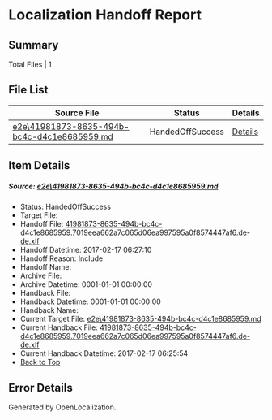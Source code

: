 # <a name='report-top'></a> Localization Handoff Report

## Summary
 Total Files | 1

## File List
 Source File | Status | Details 
 ----------- | ------ | ------- 
 [e2e\41981873-8635-494b-bc4c-d4c1e8685959.md](https://github.com/OpenLocalizationTestOrg/ol-test0/blob/cfe8445aa51cd03d950e88a5645433d89ceb81e8/e2e/41981873-8635-494b-bc4c-d4c1e8685959.md) | HandedOffSuccess | [Details](#a01f8301854b4a1e9f16ddb7bf206b6f1b9f8bf61)

## Item Details
##### <a name='a01f8301854b4a1e9f16ddb7bf206b6f1b9f8bf61'></a> Source: [e2e\41981873-8635-494b-bc4c-d4c1e8685959.md](https://github.com/OpenLocalizationTestOrg/ol-test0/blob/cfe8445aa51cd03d950e88a5645433d89ceb81e8/e2e/41981873-8635-494b-bc4c-d4c1e8685959.md)
* Status: HandedOffSuccess
* Target File: 
* Handoff File: [41981873-8635-494b-bc4c-d4c1e8685959.7019eea662a7c065d06ea997595a0f8574447af6.de-de.xlf](https://github.com/OpenLocalizationTestOrg/ol-test0-handoff/blob/dfa3c9b951c18e65d983e7a83b802320315b82dd/ol-handoff/OpenLocalizationTestOrg/ol-test0-dede/xinjiang/ht/41981873-8635-494b-bc4c-d4c1e8685959.7019eea662a7c065d06ea997595a0f8574447af6.de-de.xlf)
* Handoff Datetime: 2017-02-17 06:27:10
* Handoff Reason: Include
* Handoff Name: 
* Archive File: 
* Archive Datetime: 0001-01-01 00:00:00
* Handback File: 
* Handback Datetime: 0001-01-01 00:00:00
* Handback Name: 
* Current Target File: [e2e\41981873-8635-494b-bc4c-d4c1e8685959.md](https://github.com/OpenLocalizationTestOrg/ol-test0-dede/blob/c6063bc90b197803a288bc1279582d2b2264c0ae/e2e/41981873-8635-494b-bc4c-d4c1e8685959.md)
* Current Handback File: [41981873-8635-494b-bc4c-d4c1e8685959.7019eea662a7c065d06ea997595a0f8574447af6.de-de.xlf](https://github.com/OpenLocalizationTestOrg/ol-test0-handback/blob/5096fdbe76dd8ef1f73da934ff45e8d0b2809ba7/ol-handback/OpenLocalizationTestOrg/ol-test0-dede/xinjiang/ht/41981873-8635-494b-bc4c-d4c1e8685959.7019eea662a7c065d06ea997595a0f8574447af6.de-de.xlf)
* Current Handback Datetime: 2017-02-17 06:25:54
* [Back to Top](#report-top)


## Error Details

Generated by OpenLocalization.
